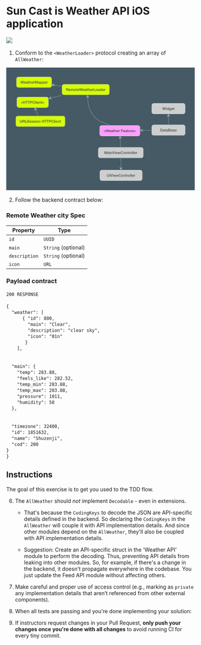 # Sun Cast is Weather API iOS application

![](https://openweathermap.org/current)



1) Conform to the `<WeatherLoader>` protocol creating an array of `AllWeather`:

![Weather API Diagram](https://github.com/MarinaHuber/Whats-the-SkyCast/blob/master/RemoteWeatherLoader.png)

2) Follow the backend contract below:

### Remote Weather city Spec

| Property      | Type                |
|---------------|---------------------|
| `id`          | `UUID`              |
| `main`        | `String` (optional) |
| `description` | `String` (optional) |
| `icon`	| `URL`               |

### Payload contract

```
200 RESPONSE

{
  "weather": [
      { "id": 800,
        "main": "Clear",
        "description": "clear sky",
        "icon": "01n"
       }
    ],
  
  
  "main": {
    "temp": 283.88,
    "feels_like": 282.52,
    "temp_min": 283.88,
    "temp_max": 283.88,
    "pressure": 1011,
    "humidity": 58
  },
  
  
  "timezone": 32400,
  "id": 1851632,
  "name": "Shuzenji",
  "cod": 200
}   
}
```


## Instructions

The goal of this exercise is to get you used to the TDD flow.


6) The `AllWeather` should *not* implement `Decodable` - even in extensions. 

	- That's because the `CodingKeys` to decode the JSON are API-specific details defined in the backend. So declaring the `CodingKeys` in the `AllWeather` will couple it with API implementation details. And since other modules depend on the `AllWeather`, they'll also be coupled with API implementation details.

	- Suggestion: Create an API-specific struct in the 'Weather API' module to perform the decoding. Thus, preventing API details from leaking into other modules. So, for example, if there's a change in the backend, it doesn't propagate everywhere in the codebase. You just update the Feed API module without affecting others.

7) Make careful and proper use of access control (e.g., marking as `private` any implementation details that aren’t referenced from other external components).

8) When all tests are passing and you're done implementing your solution:


10) If instructors request changes in your Pull Request, **only push your changes once you're done with all changes** to avoid running CI for every tiny commit. 


